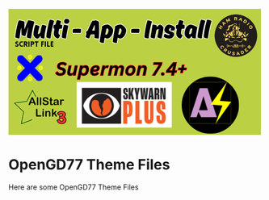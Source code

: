 ![MAPI Logo](https://github.com/KD5FMU/ASL3_Multi_App_Install/blob/main/MAIS.png)

# OpenGD77 Theme Files
Here are some OpenGD77 Theme Files
